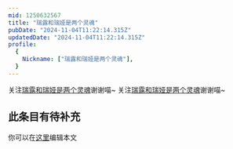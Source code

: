 ```yaml
---
mid: 1250632567
title: "瑞露和瑞娅是两个灵魂"
pubDate: "2024-11-04T11:22:14.315Z"
updatedDate: "2024-11-04T11:22:14.315Z"
profile:
  {
    Nickname: ["瑞露和瑞娅是两个灵魂"],
  }
---
```


关注[瑞露和瑞娅是两个灵魂](https://space.bilibili.com/1250632567)谢谢喵~ 关注[瑞露和瑞娅是两个灵魂](https://space.bilibili.com/1250632567)谢谢喵~

## 此条目有待补充
你可以在[这里](https://github.com/Yuhanawa/VTuber.ICU/edit/master/src/content/v/瑞露和瑞娅是两个灵魂/index.md)编辑本文
